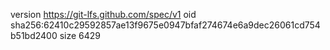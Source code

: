 version https://git-lfs.github.com/spec/v1
oid sha256:62410c29592857ae13f9675e0947bfaf274674e6a9dec26061cd754b51bd2400
size 6429
